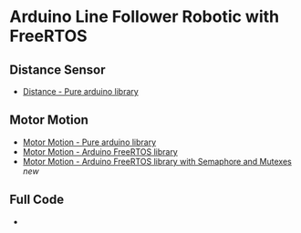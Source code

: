 <h1>Arduino Line Follower Robotic with FreeRTOS</h1>

## Distance Sensor
- [Distance - Pure arduino library](/distance/distance.ino)

## Motor Motion
- [Motor Motion - Pure arduino library](/motordriver/motordriver.ino)
- [Motor Motion - Arduino FreeRTOS library](/motordriver_rtos/motordriver_rtos.ino)
- [Motor Motion - Arduino FreeRTOS library with Semaphore and Mutexes](/motordriver_freertos_semaphore_mutexes/motordriver_freertos_semaphore_mutexes.ino) *new*

## Full Code
- 